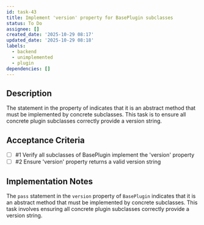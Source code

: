 ```yaml
---
id: task-43
title: Implement 'version' property for BasePlugin subclasses
status: To Do
assignee: []
created_date: '2025-10-29 08:17'
updated_date: '2025-10-29 08:18'
labels:
  - backend
  - unimplemented
  - plugin
dependencies: []
---
```


## Description

<!-- SECTION:DESCRIPTION:BEGIN -->
The  statement in the  property of  indicates that it is an abstract method that must be implemented by concrete subclasses. This task is to ensure all concrete plugin subclasses correctly provide a version string.
<!-- SECTION:DESCRIPTION:END -->

## Acceptance Criteria
<!-- AC:BEGIN -->
- [ ] #1 Verify all subclasses of BasePlugin implement the 'version' property
- [ ] #2 Ensure 'version' property returns a valid version string
<!-- AC:END -->

## Implementation Notes

<!-- SECTION:NOTES:BEGIN -->
The `pass` statement in the `version` property of `BasePlugin` indicates that it is an abstract method that must be implemented by concrete subclasses. This task involves ensuring all concrete plugin subclasses correctly provide a version string.
<!-- SECTION:NOTES:END -->
